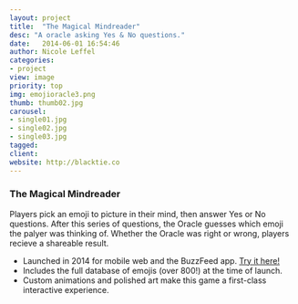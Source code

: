 ```yaml
---
layout: project
title:  "The Magical Mindreader"
desc: "A oracle asking Yes & No questions."
date:   2014-06-01 16:54:46
author: Nicole Leffel
categories:
- project
view: image
priority: top
img: emojioracle3.png
thumb: thumb02.jpg
carousel:
- single01.jpg
- single02.jpg
- single03.jpg
tagged: 
client: 
website: http://blacktie.co
---
```

### The Magical Mindreader
Players pick an emoji to picture in their mind, then answer Yes or No questions. After this series of questions, the Oracle guesses which emoji the palyer was thinking of. Whether the Oracle was right or wrong, players recieve a shareable result.

* Launched in 2014 for mobile web and the BuzzFeed app. [Try it here!](http://www.buzzfeed.com/expresident/amazing-emoji-oracle)
* Includes the full database of emojis (over 800!) at the time of launch.
* Custom animations and polished art make this game a first-class interactive experience.